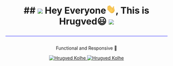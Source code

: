 <!-- Encabezado principal -->
<h1 align="center">
## <img src="https://media.giphy.com/media/iY8CRBdQXODJSCERIr/giphy.gif" width="30px"> Hey Everyone<img src="https://raw.githubusercontent.com/ABSphreak/ABSphreak/master/gifs/Hi.gif" width="30px">, This is Hrugved😃 <img src="https://media.giphy.com/media/iY8CRBdQXODJSCERIr/giphy.gif" width="30px">
<hr style="height:2px;border-width:1;border-radius: 5px;color:gray;background-color:#8080ff">
</h1>

<!-- Descripción breve -->
<p align="center">
 Functional and Responsive  🚀
</p>
<!-- Medios de Comunicación -->
<div align="center" id="badges">

<a href="https://www.linkedin.com/in/facundo-aguilar-014265261/">
<img border="0" alt="Hrugved Kolhe" src="https://img.icons8.com/doodle/40/000000/linkedin--v2.png"/>
</a>
<a href="mailto:facuam25@gmail.com">
<img border="0" alt="Hrugved Kolhe" src="https://img.icons8.com/doodle/38/000000/gmail-new.png"/>
</a>
</p>
</div>




